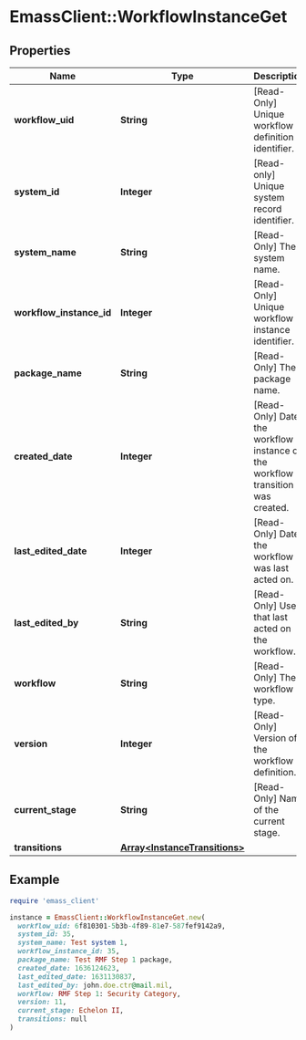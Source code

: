 # EmassClient::WorkflowInstanceGet

## Properties

| Name | Type | Description | Notes |
| ---- | ---- | ----------- | ----- |
| **workflow_uid** | **String** | [Read-Only] Unique workflow definition identifier. | [optional] |
| **system_id** | **Integer** | [Read-only] Unique system record identifier. | [optional] |
| **system_name** | **String** | [Read-Only] The system name. | [optional] |
| **workflow_instance_id** | **Integer** | [Read-Only] Unique workflow instance identifier. | [optional] |
| **package_name** | **String** | [Read-Only] The package name. | [optional] |
| **created_date** | **Integer** | [Read-Only] Date the workflow instance or the workflow transition was created. | [optional] |
| **last_edited_date** | **Integer** | [Read-Only] Date the workflow was last acted on. | [optional] |
| **last_edited_by** | **String** | [Read-Only] User that last acted on the workflow. | [optional] |
| **workflow** | **String** | [Read-Only] The workflow type. | [optional] |
| **version** | **Integer** | [Read-Only] Version of the workflow definition. | [optional] |
| **current_stage** | **String** | [Read-Only] Name of the current stage. | [optional] |
| **transitions** | [**Array&lt;InstanceTransitions&gt;**](InstanceTransitions.md) |  | [optional] |

## Example

```ruby
require 'emass_client'

instance = EmassClient::WorkflowInstanceGet.new(
  workflow_uid: 6f810301-5b3b-4f89-81e7-587fef9142a9,
  system_id: 35,
  system_name: Test system 1,
  workflow_instance_id: 35,
  package_name: Test RMF Step 1 package,
  created_date: 1636124623,
  last_edited_date: 1631130837,
  last_edited_by: john.doe.ctr@mail.mil,
  workflow: RMF Step 1: Security Category,
  version: 11,
  current_stage: Echelon II,
  transitions: null
)
```

